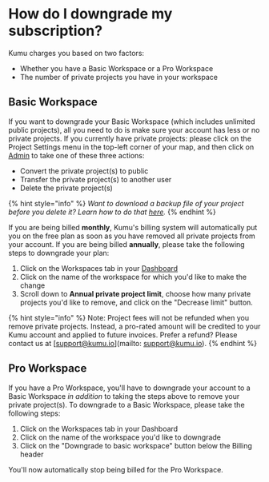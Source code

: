 # How do I downgrade my subscription?

Kumu charges you based on two factors: 

- Whether you have a Basic Workspace or a Pro Workspace
- The number of private projects you have in your workspace

## Basic Workspace
If you want to downgrade your Basic Workspace (which includes unlimited public projects), all you need to do is make sure your account has less or no private projects. If you currently have private projects: please click on the Project Settings menu in the top-left corner of your map, and then click on [Admin](/guides/project-admin.md) to take one of these three actions:

- Convert the private project(s) to public
- Transfer the private project(s) to another user
- Delete the private project(s)

{% hint style="info" %}
_Want to download a backup file of your project before you delete it? Learn how to do that [here](/guides/blueprints.md?q=convert#project-backups)._
{% endhint %}

If you are being billed **monthly**, Kumu's billing system will automatically put you on the free plan as soon as you have removed all private projects from your account. If you are being billed **annually**, please take the following steps to downgrade your plan: 

1. Click on the Workspaces tab in your [Dashboard](https://kumu.io/dashboard)
2. Click on the name of the workspace for which you'd like to make the change
3. Scroll down to **Annual private project limit**, choose how many private projects you'd like to remove, and click on the "Decrease limit" button. 

{% hint style="info" %}
Note: Project fees will not be refunded when you remove private projects. Instead, a pro-rated amount will be credited to your Kumu account and applied to future invoices. Prefer a refund? Please contact us at [support@kumu.io](mailto: support@kumu.io).
{% endhint %}

## Pro Workspace
If you have a Pro Workspace, you'll have to downgrade your account to a Basic Workspace _in addition_ to taking the steps above to remove your private project(s). 
To downgrade to a Basic Workspace, please take the following steps: 

1. Click on the Workspaces tab in your Dashboard
2. Click on the name of the workspace you'd like to downgrade
3. Click on the "Downgrade to basic workspace" button below the Billing header

You'll now automatically stop being billed for the Pro Workspace. 


